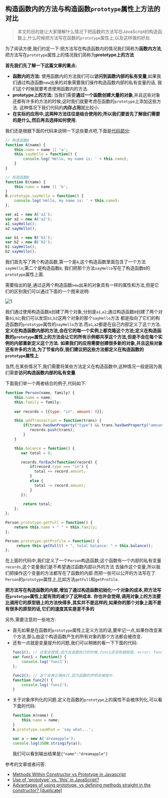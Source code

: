 ## 构造函数内的方法与构造函数`prototype`属性上方法的对比

> 本文的目的是让大家理解什么情况下把函数的方法写在JavaScript的构造函数上,什么时候把方法写在函数的`prototype`属性上;以及这样做的好处.

为了阅读方便,我们约定一下:把方法写在构造函数内的情况我们简称为**函数内方法**,把方法写在`prototype`属性上的情况我们简称为**prototype上的方法**

**首先我们先了解一下这篇文章的重点:**

+ **函数内的方法:** 使用函数内的方法我们可以**访问到函数内部的私有变量**,如果我们通过构造函数`new`出来的对象需要我们操作构造函数内部的私有变量的话,
  我们这个时候就要考虑使用函数内的方法.
+ **prototype上的方法:** 当我们需要**通过一个函数创建大量的对象**,并且这些对象还都有许多的方法的时候;这时我们就要考虑在函数的`prototype`上添加这些方法.
  这种情况下我们代码的**内存占用**就比较小.
+ **在实际的应用中,这两种方法往往是结合使用的;所以我们要首先了解我们需要的是什么,然后再去选择如何使用.**

我们还是根据下面的代码来说明一下这些要点吧,下面是[代码部分][2]:
```javascript
// 构造函数A
function A(name) {
    this.name = name || 'a';
    this.sayHello = function() {
        console.log('Hello, my name is: ' + this.name);
    }
}

// 构造函数B
function B(name) {
    this.name = name || 'b';
}
B.prototype.sayHello = function() {
    console.log('Hello, my name is: ' + this.name);
};

var a1 = new A('a1');
var a2 = new A('a2');
a1.sayHello();
a2.sayHello();

var b1 = new B('b1');
var b2 = new B('b2');
b1.sayHello();
b2.sayHello();
```

我们首先写了两个构造函数,第一个是`A`,这个构造函数里面包含了一个方法`sayHello`;第二个是构造函数`B`,
我们把那个方法`sayHello`写在了构造函数`B`的`prototype`属性上面.

需要指出的是,通过这两个构造函数`new`出来的对象具有一样的属性和方法,但是它们的区别我们可以通过下面的一个图来说明:

![1](http://angular.angular-china.org/49ddd62c-37f5-4e65-9dba-834f2af9c863.jpg)

我们通过使用构造函数`A`创建了两个对象,分别是`a1`,`a2`;通过构造函数`B`创建了两个对象`b1`,`b2`;我们可以发现`b1`,`b2`这两个对象的那个`sayHello`方法
都是指向了它们的构造函数的`prototype`属性的`sayHello`方法.而`a1`,`a2`都是在自己内部定义了这个方法.
**定义在构造函数内部的方法,会在它的每一个实例上都克隆这个方法;定义在构造函数的`prototype`属性上的方法会让它的所有示例都共享这个方法,但是不会在每个实例的内部重新定义这个方法.**
**如果我们的应用需要创建很多新的对象,并且这些对象还有许多的方法,为了节省内存,我们建议把这些方法都定义在构造函数的`prototype`属性上**

当然,在某些情况下,我们需要将某些方法定义在构造函数中,这种情况一般是因为我们需要**访问构造函数内部的私有变量**.


下面我们举一个两者结合的例子,代码如下:
```javascript
function Person(name, family) {
    this.name = name;
    this.family = family;
    
    var records = [{type: "in", amount: 0}];

    this.addTransaction = function(trans) {
        if(trans.hasOwnProperty("type") && trans.hasOwnProperty("amount")) {
           records.push(trans);
        }
    }

    this.balance = function() {
       var total = 0;

       records.forEach(function(record) {
           if(record.type === "in") {
             total += record.amount;
           }
           else {
             total -= record.amount;
           }
       });
    
        return total;
    };
};

Person.prototype.getFull = function() {
    return this.name + " " + this.family;
};

Person.prototype.getProfile = function() {
     return this.getFull() + ", total balance: " + this.balance();
};
```

在上面的代码中,我们定义了一个`Person`构造函数;这个函数有一个内部的私有变量`records`,这个变量我们是不希望通过函数内部以外的方法
去操作这个变量,所以我们把操作这个变量的方法都写在了函数的内部.而把一些可以公开的方法写在了`Person`的`prototype`属性上,比如方法`getFull`和`getProfile`.

**把方法写在构造函数的内部,增加了通过构造函数初始化一个对象的成本,把方法写在`prototype`属性上就有效的减少了这种成本.**
**你也许会觉得,调用对象上的方法要比调用它的原型链上的方法快得多,其实并不是这样的,如果你的那个对象上面不是有很多的原型的话,它们的速度其实是差不多的**



另外,需要注意的一些地方:
 + 首先如果是在函数的`prototype`属性上定义方法的话,要牢记一点,如果你改变某个方法,那么由这个构造函数产生的所有对象的那个方法都会被改变.
 + 还有一点就是变量提升的问题,我们可以稍微的看一下下面的代码:
   ```javascript
   func1(); // 这里会报错,因为在函数执行的时候,func1还没有被赋值. error: func1 is not a function
   var func1 = function() {
       console.log('func1');
   };
   
   func2(); // 这个会被正确执行,因为函数的声明会被提升.
   function func2() {
       console.log('func2');
   }
   ```
 + 关于对象序列化的问题.定义在函数的`prototype`上的属性不会被序列化,可以看下面的代码:
   ```javascript
   function A(name) {
       this.name = name;
   }
   A.prototype.sayWhat = 'say what...';
   
   var a = new A('dreamapple');
   console.log(JSON.stringify(a));
   ```
   我们可以看到输出结果是`{"name":"dreamapple"}`
   


参考的文章或者问答:
+ [Methods Within Constructor vs Prototype in Javascript](http://thecodeship.com/web-development/methods-within-constructor-vs-prototype-in-javascript/ )
+ [Use of 'prototype' vs. 'this' in JavaScript?](http://stackoverflow.com/questions/310870/use-of-prototype-vs-this-in-javascript)
+ [Advantages of using prototype, vs defining methods straight in the constructor? [duplicate]](http://stackoverflow.com/questions/4508313/advantages-of-using-prototype-vs-defining-methods-straight-in-the-constructor)


[2]:
http://pythontutor.com/visualize.html#code=//+%E6%9E%84%E9%80%A0%E5%87%BD%E6%95%B0A%0Afunction+A%28name%29+%7B%0A++++this.name+=+name+%7C%7C+%27a%27;%0A++++this.sayHello+=+function%28%29+%7B%0A++++++++console.log%28%27Hello,+my+name+is:+%27+++this.name%29;%0A++++%7D%0A%7D%0A%0A//+%E6%9E%84%E9%80%A0%E5%87%BD%E6%95%B0B%0Afunction+B%28name%29+%7B%0A++++this.name+=+name+%7C%7C+%27b%27;%0A%7D%0AB.prototype.sayHello+=+function%28%29+%7B%0A++++console.log%28%27Hello,+my+name+is:+%27+++this.name%29;%0A%7D;%0A%0Avar+a1+=+new+A%28%27a1%27%29;%0Avar+a2+=+new+A%28%27a2%27%29;%0Aa1.sayHello%28%29;%0Aa2.sayHello%28%29;%0A%0Avar+b1+=+new+B%28%27b1%27%29;%0Avar+b2+=+new+B%28%27b2%27%29;%0Ab1.sayHello%28%29;%0Ab2.sayHello%28%29;&mode=display&origin=opt-frontend.js&cumulative=false&heapPrimitives=false&textReferences=false&py=js&rawInputLstJSON=%5B%5D&curInstr=27

